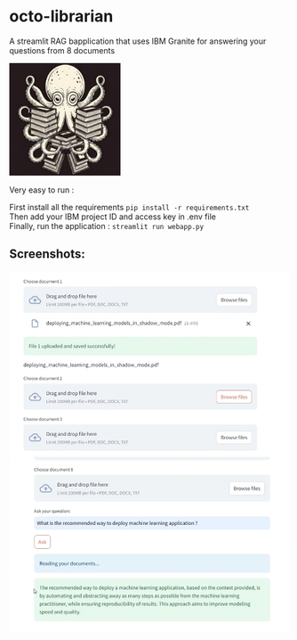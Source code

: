 # octo-librarian
A streamlit RAG bapplication that uses IBM Granite for answering your questions from 8 documents

<img src="octo-librarian.jpeg" width="200"></img>

Very easy to run : 

First install all the requirements `pip install -r requirements.txt`<br>
Then add your IBM project ID and access key in .env file <br>
Finally, run the application : `streamlit run webapp.py`<br>

## Screenshots:
![](screenshot1.png)
![](screenshot2.png)
